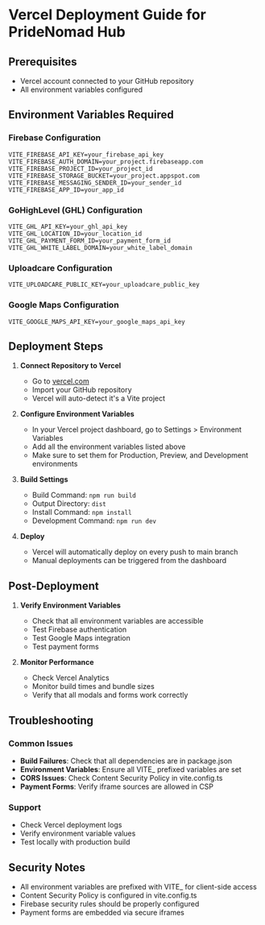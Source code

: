 # Vercel Deployment Guide for PrideNomad Hub

## Prerequisites
- Vercel account connected to your GitHub repository
- All environment variables configured

## Environment Variables Required

### Firebase Configuration
```
VITE_FIREBASE_API_KEY=your_firebase_api_key
VITE_FIREBASE_AUTH_DOMAIN=your_project.firebaseapp.com
VITE_FIREBASE_PROJECT_ID=your_project_id
VITE_FIREBASE_STORAGE_BUCKET=your_project.appspot.com
VITE_FIREBASE_MESSAGING_SENDER_ID=your_sender_id
VITE_FIREBASE_APP_ID=your_app_id
```

### GoHighLevel (GHL) Configuration
```
VITE_GHL_API_KEY=your_ghl_api_key
VITE_GHL_LOCATION_ID=your_location_id
VITE_GHL_PAYMENT_FORM_ID=your_payment_form_id
VITE_GHL_WHITE_LABEL_DOMAIN=your_white_label_domain
```



### Uploadcare Configuration
```
VITE_UPLOADCARE_PUBLIC_KEY=your_uploadcare_public_key
```



### Google Maps Configuration
```
VITE_GOOGLE_MAPS_API_KEY=your_google_maps_api_key
```

## Deployment Steps

1. **Connect Repository to Vercel**
   - Go to [vercel.com](https://vercel.com)
   - Import your GitHub repository
   - Vercel will auto-detect it's a Vite project

2. **Configure Environment Variables**
   - In your Vercel project dashboard, go to Settings > Environment Variables
   - Add all the environment variables listed above
   - Make sure to set them for Production, Preview, and Development environments

3. **Build Settings**
   - Build Command: `npm run build`
   - Output Directory: `dist`
   - Install Command: `npm install`
   - Development Command: `npm run dev`

4. **Deploy**
   - Vercel will automatically deploy on every push to main branch
   - Manual deployments can be triggered from the dashboard

## Post-Deployment

1. **Verify Environment Variables**
   - Check that all environment variables are accessible
   - Test Firebase authentication
   - Test Google Maps integration
   - Test payment forms

2. **Monitor Performance**
   - Check Vercel Analytics
   - Monitor build times and bundle sizes
   - Verify that all modals and forms work correctly

## Troubleshooting

### Common Issues
- **Build Failures**: Check that all dependencies are in package.json
- **Environment Variables**: Ensure all VITE_ prefixed variables are set
- **CORS Issues**: Check Content Security Policy in vite.config.ts
- **Payment Forms**: Verify iframe sources are allowed in CSP

### Support
- Check Vercel deployment logs
- Verify environment variable values
- Test locally with production build

## Security Notes

- All environment variables are prefixed with VITE_ for client-side access
- Content Security Policy is configured in vite.config.ts
- Firebase security rules should be properly configured
- Payment forms are embedded via secure iframes

